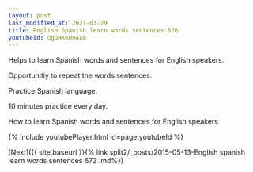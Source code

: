 ```yaml
---
layout: post
last_modified_at: 2021-03-29
title: English Spanish learn words sentences 826 
youtubeId: QgOHK6Uo4X0
---
```

 
 
Helps to learn Spanish words and sentences for English speakers.

Opportunitiy to repeat the words sentences. 

Practice Spanish language. 
 
10 minutes practice every day. 
 
How to learn Spanish words and sentences for English speakers 
 
{% include youtubePlayer.html id=page.youtubeId %}
 
 
[Next]({{ site.baseurl }}{% link  split2/_posts/2015-05-13-English spanish learn words sentences 672 .md%})
 
